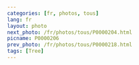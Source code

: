 ```yaml
---
categories: [fr, photos, tous]
lang: fr
layout: photo
next_photo: /fr/photos/tous/P0000204.html
picname: P0000206
prev_photo: /fr/photos/tous/P0000218.html
tags: [Tree]
---
```

